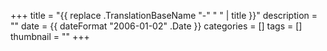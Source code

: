
+++
title = "{{ replace .TranslationBaseName "-" " " | title }}"
description = ""
date = {{ dateFormat "2006-01-02" .Date }}
categories = []
tags = []
thumbnail = ""
+++